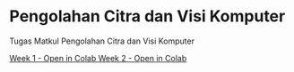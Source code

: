 # Pengolahan Citra dan Visi Komputer

Tugas Matkul Pengolahan Citra dan Visi Komputer

<a href="https://colab.research.google.com/github/edoaurahman/PCVK/blob/main/Week1.ipynb" target="_blank">
  Week 1 - Open in Colab
</a>
<a href="https://colab.research.google.com/github/edoaurahman/PCVK/blob/main/Week2.ipynb" target="_blank">
  Week 2 - Open in Colab
</a>
